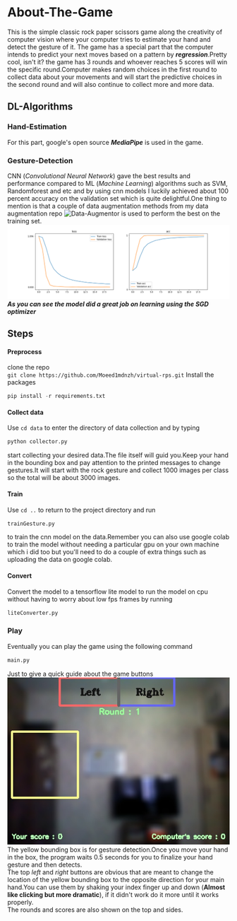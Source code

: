 # About-The-Game
This is the simple classic rock paper scissors game along the creativity of computer vision where your computer tries to estimate your hand and detect the gesture of it.
The game has a special part that the computer intends to predict your next moves based on a pattern by ***regression***.Pretty cool, isn't it?
the game has 3 rounds and whoever reaches 5 scores will win the specific round.Computer makes random choices in the first round to collect data about your movements and
will start the predictive choices in the second round and will also continue to collect more and more data.

## DL-Algorithms
### Hand-Estimation
For this part, google's open source ***MediaPipe*** is used in the game.
### Gesture-Detection
CNN (*Convolutional Neural Network*) gave the best results and performance compared to ML (*Machine Learning*) algorithms such as SVM, Randomforest and etc and by using 
cnn models I luckily achieved about 100 percent accuracy on the validation set which is quite delightful.One thing to mention is that a couple of data augmentation methods from my
data augmentation repo ![Data-Augmentor](https://github.com/Moeed1mdnzh/Data-Augmentor) is used to perform the best on the training set.
![](https://github.com/Moeed1mdnzh/virtual-rps/blob/main/images/performance.png)
***As you can see the model did a great job on learning using the SGD optimizer***

## Steps
#### Preprocess
clone the repo <br />
`git clone https://github.com/Moeed1mdnzh/virtual-rps.git`
Install the packages 
```python
pip install -r requirements.txt 
``` 
#### Collect data
Use `cd data` to enter the directory of data collection and by typing 
```python
python collector.py
``` 
start collecting your desired data.The file itself will
guid you.Keep your hand in the bounding box and pay attention to the printed messages to change gestures.It will start with the rock gesture and collect
1000 images per class so the total will be about 3000 images.
#### Train
Use `cd ..` to return to the project directory and run 
```python
trainGesture.py
``` 
to train the cnn model on the data.Remember you can also use google colab to train the model without needing a particular gpu on your own machine which i did too but you'll need
to do a couple of extra things such as uploading the data on google colab.
#### Convert
Convert the model to a tensorflow lite model to run the model on cpu without having to worry about low fps frames by running
```python
liteConverter.py
``` 
### Play
Eventually you can play the game using the following command
```python
main.py
``` 
Just to give a quick guide about the game buttons <br />
![](https://github.com/Moeed1mdnzh/virtual-rps/blob/main/images/help.jpg) <br />
The yellow bounding box is for gesture detection.Once you move your hand in the box, the program waits 0.5 seconds for you to finalize your hand gesture and then detects.<br />
The top *left* and *right* buttons are obvious that are meant to change the location of the yellow bounding box to the opposite direction for your main hand.You can use them
by shaking your index finger up and down (**Almost like clicking but more dramatic**), if it didn't work do it more until it works properly.<br />
The rounds and scores are also shown
on the top and sides.

